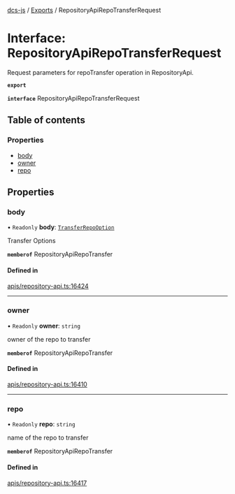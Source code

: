 [dcs-js](../README.md) / [Exports](../modules.md) / RepositoryApiRepoTransferRequest

# Interface: RepositoryApiRepoTransferRequest

Request parameters for repoTransfer operation in RepositoryApi.

**`export`**

**`interface`** RepositoryApiRepoTransferRequest

## Table of contents

### Properties

- [body](RepositoryApiRepoTransferRequest.md#body)
- [owner](RepositoryApiRepoTransferRequest.md#owner)
- [repo](RepositoryApiRepoTransferRequest.md#repo)

## Properties

### <a id="body" name="body"></a> body

• `Readonly` **body**: [`TransferRepoOption`](TransferRepoOption.md)

Transfer Options

**`memberof`** RepositoryApiRepoTransfer

#### Defined in

[apis/repository-api.ts:16424](https://github.com/unfoldingWord/dcs-js/blob/b29eb7a/apis/repository-api.ts#L16424)

___

### <a id="owner" name="owner"></a> owner

• `Readonly` **owner**: `string`

owner of the repo to transfer

**`memberof`** RepositoryApiRepoTransfer

#### Defined in

[apis/repository-api.ts:16410](https://github.com/unfoldingWord/dcs-js/blob/b29eb7a/apis/repository-api.ts#L16410)

___

### <a id="repo" name="repo"></a> repo

• `Readonly` **repo**: `string`

name of the repo to transfer

**`memberof`** RepositoryApiRepoTransfer

#### Defined in

[apis/repository-api.ts:16417](https://github.com/unfoldingWord/dcs-js/blob/b29eb7a/apis/repository-api.ts#L16417)
